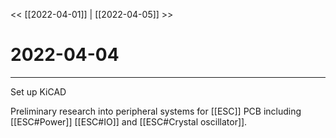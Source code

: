 
<< [[2022-04-01]] | [[2022-04-05]] >>
# 2022-04-04
---

Set up KiCAD

Preliminary research into peripheral systems for [[ESC]] PCB including [[ESC#Power]] [[ESC#IO]] and [[ESC#Crystal oscillator]]. 
